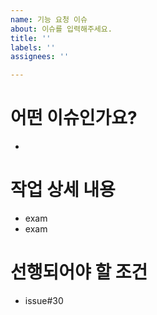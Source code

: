 ```yaml
---
name: 기능 요청 이슈
about: 이슈를 입력해주세요.
title: ''
labels: ''
assignees: ''

---
```


# 어떤 이슈인가요?

-

# 작업 상세 내용
- exam
- exam

# 선행되어야 할 조건
- issue#30